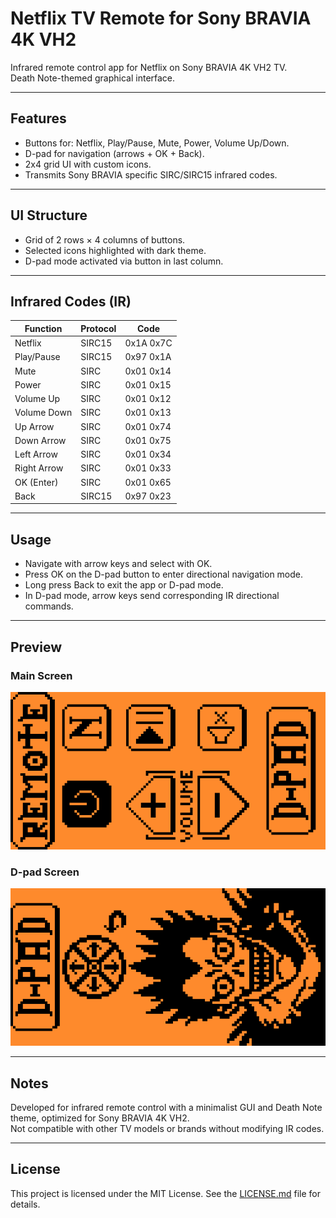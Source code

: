 # Netflix TV Remote for Sony BRAVIA 4K VH2

Infrared remote control app for Netflix on Sony BRAVIA 4K VH2 TV.  
Death Note-themed graphical interface.

---

## Features

- Buttons for: Netflix, Play/Pause, Mute, Power, Volume Up/Down.  
- D-pad for navigation (arrows + OK + Back).  
- 2x4 grid UI with custom icons.  
- Transmits Sony BRAVIA specific SIRC/SIRC15 infrared codes.

---

## UI Structure

- Grid of 2 rows × 4 columns of buttons.  
- Selected icons highlighted with dark theme.  
- D-pad mode activated via button in last column.

---

## Infrared Codes (IR)

| Function   | Protocol   | Code       |
|------------|------------|------------|
| Netflix    | SIRC15     | 0x1A 0x7C  |
| Play/Pause | SIRC15     | 0x97 0x1A  |
| Mute       | SIRC       | 0x01 0x14  |
| Power      | SIRC       | 0x01 0x15  |
| Volume Up  | SIRC       | 0x01 0x12  |
| Volume Down| SIRC       | 0x01 0x13  |
| Up Arrow   | SIRC       | 0x01 0x74  |
| Down Arrow | SIRC       | 0x01 0x75  |
| Left Arrow | SIRC       | 0x01 0x34  |
| Right Arrow| SIRC       | 0x01 0x33  |
| OK (Enter) | SIRC       | 0x01 0x65  |
| Back       | SIRC15     | 0x97 0x23  |

---

## Usage

- Navigate with arrow keys and select with OK.  
- Press OK on the D-pad button to enter directional navigation mode.  
- Long press Back to exit the app or D-pad mode.  
- In D-pad mode, arrow keys send corresponding IR directional commands.

---

## Preview

### Main Screen

![Main Screen](images/main_screen_preview.png)

### D-pad Screen

![D-pad Screen](images/dpad_preview.png)

---

## Notes

Developed for infrared remote control with a minimalist GUI and Death Note theme, optimized for Sony BRAVIA 4K VH2.  
Not compatible with other TV models or brands without modifying IR codes.

---

## License

This project is licensed under the MIT License. See the [LICENSE.md](LICENSE.md) file for details.

